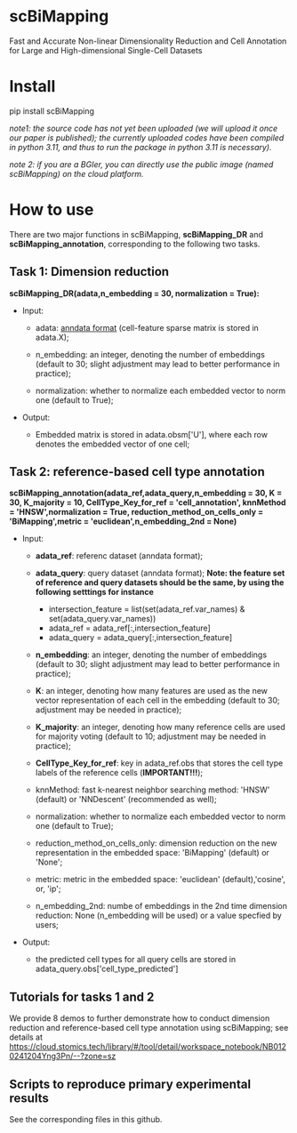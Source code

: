 # scBiMapping
Fast and Accurate Non-linear Dimensionality Reduction and Cell Annotation for Large and High-dimensional Single-Cell Datasets

# Install 
pip install scBiMapping

*note1: the source code has not yet been uploaded (we will upload it once our paper is published); the currently uploaded codes have been compiled in python 3.11, and thus to run the package in python 3.11 is necessary).*

*note 2: if you are a BGIer, you can directly use the public image (named scBiMapping) on the cloud platform.*

# How to use 
There are two major functions in scBiMapping, **scBiMapping_DR** and **scBiMapping_annotation**, corresponding to the following two tasks.
 
## Task 1: Dimension reduction

**scBiMapping_DR(adata,n_embedding = 30, normalization = True):**

* Input: 
  * adata: [anndata format](https://anndata.readthedocs.io/en/latest/tutorials/notebooks/getting-started.html) (cell-feature sparse matrix is stored in adata.X);   

  * n_embedding: an integer, denoting the number of embeddings (default to 30; slight adjustment may lead to better performance in practice);

  * normalization: whether to normalize each embedded vector to norm one (default to True);

* Output:
  * Embedded matrix is stored in adata.obsm['U'], where each row denotes the embedded vector of one cell;

## Task 2: reference-based cell type annotation
**scBiMapping_annotation(adata_ref,adata_query,n_embedding = 30, K = 30, K_majority = 10, CellType_Key_for_ref = 'cell_annotation', knnMethod = 'HNSW',normalization = True, reduction_method_on_cells_only = 'BiMapping',metric = 'euclidean',n_embedding_2nd = None)**  

* Input: 
  * **adata_ref**: referenc dataset (anndata format);

  * **adata_query**: query dataset (anndata format); **Note: the feature set of reference and query datasets should be the same, by using the following setttings for instance**
 
    * intersection_feature = list(set(adata_ref.var_names) & set(adata_query.var_names))
    * adata_ref = adata_ref[:,intersection_feature]
    * adata_query = adata_query[:,intersection_feature]

  * **n_embedding**: an integer, denoting the number of embeddings (default to 30; slight adjustment may lead to better performance in practice);  

  * **K**: an integer, denoting how many features are used as the new vector representation of each cell in the embedding (default to 30; adjustment may be needed in practice); 

  * **K_majority**: an integer, denoting how many reference cells are used for majority voting (default to 10; adjustment may be needed in practice);
 
  * **CellType_Key_for_ref**: key in adata_ref.obs that stores the cell type labels of the reference cells (**IMPORTANT!!!**);

  * knnMethod: fast k-nearest neighbor searching method: 'HNSW' (default) or 'NNDescent' (recommended as well);
 
  * normalization: whether to normalize each embedded vector to norm one (default to True); 

  * reduction_method_on_cells_only: dimension reduction on the new representation in the embedded space: 'BiMapping' (default) or 'None';

  * metric: metric in the embedded space: 'euclidean' (default),'cosine', or, 'ip';

  * n_embedding_2nd: numbe of embeddings in the 2nd time dimension reduction: None (n_embedding will be used) or a value specfied by users;

 * Output:
   * the predicted cell types for all query cells are stored in adata_query.obs['cell_type_predicted']

## Tutorials for tasks 1 and 2

We provide 8 demos to further demonstrate how to conduct dimension reduction and reference-based cell type annotation using scBiMapping; see details at https://cloud.stomics.tech/library/#/tool/detail/workspace_notebook/NB0120241204Yng3Pn/--?zone=sz

## Scripts to reproduce primary experimental results

See the corresponding files in this github. 


